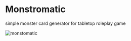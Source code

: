 # Monstromatic
simple monster card generator for tabletop roleplay game

![monstomatic](https://user-images.githubusercontent.com/2354266/96356615-b71d8b80-10f9-11eb-9218-36598225caf2.png)
